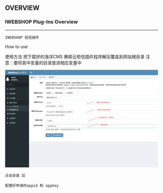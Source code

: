 ## OVERVIEW

### IWEBSHOP Plug-Ins Overview

------
	IWEBSHOP 短信插件
How to use

使用方法
    把下载好的海洋CMS 赛邮云短信插件程序解压覆盖到网站根目录
    注意：要将其中变量的目录放进相应变量中


![Submail](./markdown/1.png)

    点击安装 后

    配置好申请的appid 和 appkey
